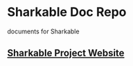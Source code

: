 # Sharkable Doc Repo
documents for Sharkable

## [Sharkable Project Website](https://github.com/sharkableio/sharkable)

